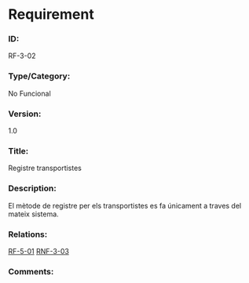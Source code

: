 # Requirement

### ID:
RF-3-02

### Type/Category:
No Funcional

### Version:
1.0

### Title:
Registre transportistes

### Description:
El mètode de registre per els transportistes es fa únicament a traves del mateix sistema.

### Relations:
[RF-5-01](../tecnics/RF-5-01.md)
[RNF-3-03](./RNF-3-03.md)

### Comments: